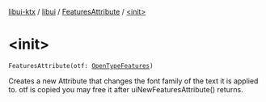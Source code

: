 [libui-ktx](../../index.md) / [libui](../index.md) / [FeaturesAttribute](index.md) / [&lt;init&gt;](./-init-.md)

# &lt;init&gt;

`FeaturesAttribute(otf: `[`OpenTypeFeatures`](../-open-type-features/index.md)`)`

Creates a new Attribute that changes the font family of the text it is applied to.
otf is copied you may free it after uiNewFeaturesAttribute() returns.

